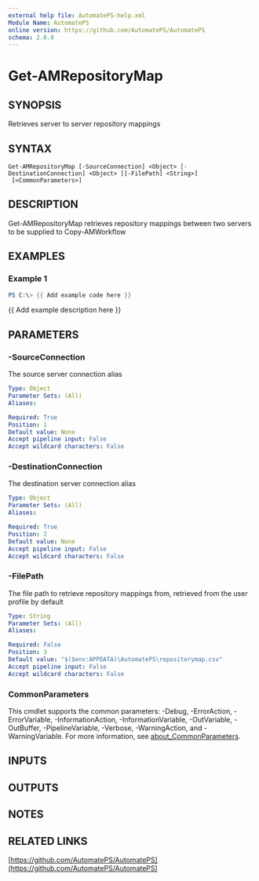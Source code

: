```yaml
---
external help file: AutomatePS-help.xml
Module Name: AutomatePS
online version: https://github.com/AutomatePS/AutomatePS
schema: 2.0.0
---
```


# Get-AMRepositoryMap

## SYNOPSIS
Retrieves server to server repository mappings

## SYNTAX

```
Get-AMRepositoryMap [-SourceConnection] <Object> [-DestinationConnection] <Object> [[-FilePath] <String>]
 [<CommonParameters>]
```

## DESCRIPTION
Get-AMRepositoryMap retrieves repository mappings between two servers to be supplied to Copy-AMWorkflow

## EXAMPLES

### Example 1
```powershell
PS C:\> {{ Add example code here }}
```

{{ Add example description here }}

## PARAMETERS

### -SourceConnection
The source server connection alias

```yaml
Type: Object
Parameter Sets: (All)
Aliases:

Required: True
Position: 1
Default value: None
Accept pipeline input: False
Accept wildcard characters: False
```

### -DestinationConnection
The destination server connection alias

```yaml
Type: Object
Parameter Sets: (All)
Aliases:

Required: True
Position: 2
Default value: None
Accept pipeline input: False
Accept wildcard characters: False
```

### -FilePath
The file path to retrieve repository mappings from, retrieved from the user profile by default

```yaml
Type: String
Parameter Sets: (All)
Aliases:

Required: False
Position: 3
Default value: "$($env:APPDATA)\AutomatePS\repositorymap.csv"
Accept pipeline input: False
Accept wildcard characters: False
```

### CommonParameters
This cmdlet supports the common parameters: -Debug, -ErrorAction, -ErrorVariable, -InformationAction, -InformationVariable, -OutVariable, -OutBuffer, -PipelineVariable, -Verbose, -WarningAction, and -WarningVariable. For more information, see [about_CommonParameters](http://go.microsoft.com/fwlink/?LinkID=113216).

## INPUTS

## OUTPUTS

## NOTES

## RELATED LINKS

[https://github.com/AutomatePS/AutomatePS](https://github.com/AutomatePS/AutomatePS)

